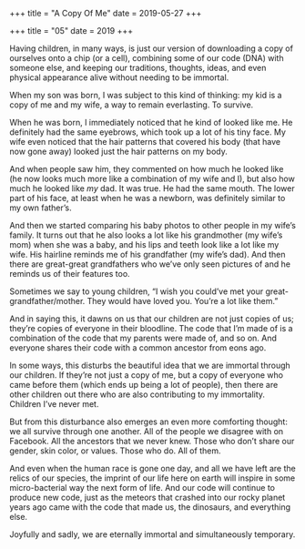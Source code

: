 +++
title = "A Copy Of Me"
date = 2019-05-27
+++

+++
title = "05"
date = 2019
+++

Having children, in many ways, is just our version of downloading a copy of ourselves onto a chip (or a cell), combining some of our code (DNA) with someone else, and keeping our traditions, thoughts, ideas, and even physical appearance alive without needing to be immortal.

When my son was born, I was subject to this kind of thinking: my kid is a copy of me and my wife, a way to remain everlasting. To survive. 

When he was born, I immediately noticed that he kind of looked like me. He definitely had the same eyebrows, which took up a lot of his tiny face. My wife even noticed that the hair patterns that covered his body (that have now gone away) looked just the hair patterns on my body. 

And when people saw him, they commented on how much he looked like (he now looks much more like a combination of my wife and I), but also how much he looked like _my_ dad. It was true. He had the same mouth. The lower part of his face, at least when he was a newborn, was definitely similar to my own father’s.

And then we started comparing his baby photos to other people in my wife’s family. It turns out that he also looks a lot like his grandmother (my wife’s mom) when she was a baby, and his lips and teeth look like a lot like my wife. His hairline reminds me of his grandfather (my wife’s dad). And then there are great-great grandfathers who we’ve only seen pictures of and he reminds us of their features too.

Sometimes we say to young children, “I wish you could’ve met your great-grandfather/mother. They would have loved you. You’re a lot like them.”

And in saying this, it dawns on us that our children are not just copies of us; they’re copies of everyone in their bloodline. The code that I’m made of is a combination of the code that my parents were made of, and so on. And everyone shares their code with a common ancestor from eons ago. 

In some ways, this disturbs the beautiful idea that we are immortal through our children. If they’re not just a copy of me, but a copy of everyone who came before them (which ends up being a lot of people), then there are other children out there who are also contributing to my immortality. Children I’ve never met.

But from this disturbance also emerges an even more comforting thought: we all survive through one another. All of the people we disagree with on Facebook. All the ancestors that we never knew. Those who don’t share our gender, skin color, or values. Those who do. All of them.

And even when the human race is gone one day, and all we have left are the relics of our species, the imprint of our life here on earth will inspire in some micro-bacterial way the next form of life. And our code will continue to produce new code, just as the meteors that crashed into our rocky planet years ago came with the code that made us, the dinosaurs, and everything else.

Joyfully and sadly, we are eternally immortal and simultaneously temporary.